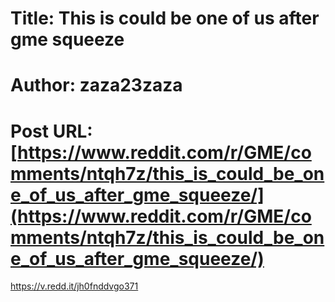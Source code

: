 # Title: This is could be one of us after gme squeeze
# Author: zaza23zaza
# Post URL: [https://www.reddit.com/r/GME/comments/ntqh7z/this_is_could_be_one_of_us_after_gme_squeeze/](https://www.reddit.com/r/GME/comments/ntqh7z/this_is_could_be_one_of_us_after_gme_squeeze/)


https://v.redd.it/jh0fnddvgo371